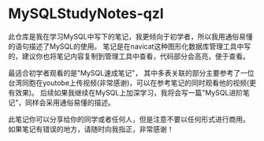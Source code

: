 # MySQLStudyNotes-qzl
此仓库是我在学习MySQL中写下的笔记，我更倾向于初学者，所以我用通俗易懂的语句描述了MySQL的使用。
笔记是在navicat这种图形化数据库管理工具中写的，建议你也将笔记内容复制到管理工具中查看，代码部分会高亮，便于查看。

最适合初学者观看的是"MySQL速成笔记"，
其中多表关联的部分主要参考了一位台湾同胞在youtobe上传视频(非常感谢)，可以在参考笔记的同时观看他的视频(更有效果)。
后续如果我继续在MySQL上加深学习，我将会写一篇"MySQL进阶笔记"，同样会采用通俗易懂的描述。

此笔记你可以分享给你的同学或者任何人，但是注意不要以任何形式进行商用。
如果笔记有错误的地方，请随时向我指正，非常感谢！
